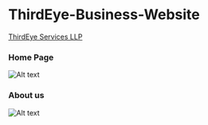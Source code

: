 # ThirdEye-Business-Website
[ThirdEye Services LLP](http://3rdeyes.in)

### Home Page

![Alt text](https://i.postimg.cc/Jzq4wz34/Screenshot-2023-05-06-at-10-48-32-PM.png "Home Page")


### About us

![Alt text][about]


[about]: https://i.postimg.cc/N0jGQvb8/Screenshot-2023-05-06-at-10-48-45-PM.png "About Us"